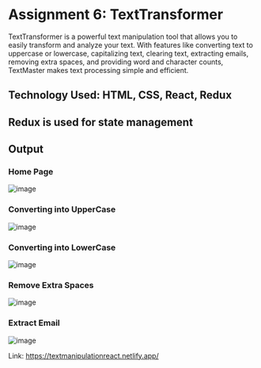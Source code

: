 # Assignment 6: TextTransformer
TextTransformer is a powerful text manipulation tool that allows you to easily transform and analyze your text. With features like converting text to uppercase or lowercase, capitalizing text, clearing text, extracting emails, removing extra spaces, and providing word and character counts, TextMaster makes text processing simple and efficient.

## Technology Used: HTML, CSS, React, Redux
## Redux is used for state management

## Output

### Home Page
![image](https://github.com/AniketShewale266/CentraLogic-Assignment-React/assets/79089166/464361a3-cf26-4f40-bc29-aa2206e43d18)

### Converting into UpperCase
![image](https://github.com/AniketShewale266/CentraLogic-Assignment-React/assets/79089166/25d0f010-1342-445a-99e8-a622d9080e16)

### Converting into LowerCase
![image](https://github.com/AniketShewale266/CentraLogic-Assignment-React/assets/79089166/1ea9a72f-1a58-42db-a098-77c0a710d394)

### Remove Extra Spaces
![image](https://github.com/AniketShewale266/CentraLogic-Assignment-React/assets/79089166/fe3a71fc-832f-44e1-865a-4e6612c52e2d)

### Extract Email
![image](https://github.com/AniketShewale266/CentraLogic-Assignment-React/assets/79089166/bd35bc2d-85b6-407f-b44f-6ecc81b8867f)


Link: https://textmanipulationreact.netlify.app/

